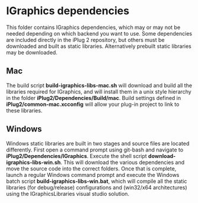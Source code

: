 # IGraphics dependencies

This folder contains IGraphics dependencies, which may or may not be needed depending on which backend you want to use. Some  dependencies are included directly in the iPlug 2 repository, but others must be downloaded and built as static libraries. Alternatively prebuilt  static libraries may be downloaded.

## Mac
The build script **build-igraphics-libs-mac.sh** will download and build all the libraries required for IGraphics, and will install them in a unix style hierarchy in the folder **iPlug2/Dependencies/Build/mac**. Build settings defined in **iPlug2/common-mac.xcconfig**  will allow your plug-in project to link to these libraries.

##  Windows
Windows static libraries are built in two stages and source files are located differently. First open a command prompt using git-bash and navigate to **iPlug2/Dependencies/IGraphics**.  Execute the shell script **download-igraphics-libs-win.sh**. This will download the various dependencies and move the source code into the correct folders. Once  that is complete,  launch a regular Windows command prompt and execute the Windows batch script **build-igraphics-libs-win.bat**,  which will compile all the static libraries (for debug/release) configurations and (win32/x64  architectures) using the IGraphicsLibraries visual studio solution. 
